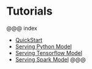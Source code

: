# Tutorials

@@@ index
* [QuickStart](quickstart.md)
* [Serving Python Model](python.md)
* [Serving Tensorflow Model](tensorflow.md)
* [Serving Spark Model](spark.md)
@@@
